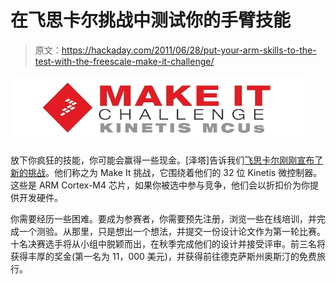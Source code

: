 # 在飞思卡尔挑战中测试你的手臂技能

> 原文：<https://hackaday.com/2011/06/28/put-your-arm-skills-to-the-test-with-the-freescale-make-it-challenge/>

![](img/e14897f706dd6f81656fa256a2ef9d99.png "freescale-make-it-challenge")

放下你疯狂的技能，你可能会赢得一些现金。[泽塔]告诉我们[飞思卡尔刚刚宣布了新的挑战](http://www.freescale.com/webapp/sps/site/overview.jsp?code=KINETIS_MAKEIT_CHALLENGE&tid=vanKINETIS_MAKEIT_CHALLENGE)。他们称之为 Make It 挑战，它围绕着他们的 32 位 Kinetis 微控制器。这些是 ARM Cortex-M4 芯片，如果你被选中参与竞争，他们会以折扣价为你提供开发硬件。

你需要经历一些困难。要成为参赛者，你需要预先注册，浏览一些在线培训，并完成一个测验。从那里，只是想出一个想法，并提交一份设计论文作为第一轮比赛。十名决赛选手将从小组中脱颖而出，在秋季完成他们的设计并接受评审。前三名将获得丰厚的奖金(第一名为 11，000 美元)，并获得前往德克萨斯州奥斯汀的免费旅行。